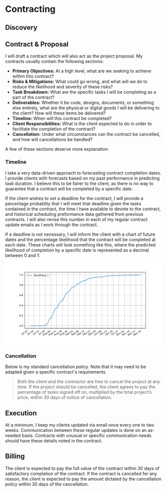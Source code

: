 # Contracting

## Discovery

## Contract & Proposal

I will draft a contract which will also act as the project proposal. My contracts usually contain the following sections:

- **Primary Objectives:** At a high level, what are we seeking to achieve within this contract?
- **Risks & Mitigations:** What could go wrong, and what will we do to reduce the likelihood and severity of these risks?
- **Task Breakdown:** What are the specific tasks I will be completing as a part of the contract?
- **Deliverables:** Whether it be code, designs, documents, or something else entirely, what are the physical or digital goods I will be delivering to the client? How will these items be delivered?
- **Timeline:** When will this contract be completed?
- **Client Responsibilities:** What is the client expected to do in order to facilitate the completion of the contract?
- **Cancellation:** Under what circumstances can the contract be cancelled, and how will cancellations be handled?

A few of these sections deserve more explanation:

### Timeline

I take a very data-driven approach to forecasting contract completion dates. I provide clients with forecasts based on my past performance in predicting task duration. I believe this to be fairer to the client, as there is no way to guarantee that a contract will be completed by a specific date.

If the client wishes to set a deadline for the contract, I will provide a percentage probablity that I will meet that deadline given the tasks contained in the contract, the time I have available to devote to the contract, and historical scheduling preformance data gathered from previous contracts. I will also revise this number in each of my regular contract update emails as I work through the contract.

If a deadline is not necessary, I will inform the client with a chart of future dates and the percentage likelihood that the contract will be completed at each date. These charts will look something like this, where the predicted likelihood of completion by a specific date is represented as a decimal between 0 and 1:

![Forecast Chart](forecast-2.png)

### Cancellation

Below is my standard cancellation policy. Note that it may need to be adapted given a specific contract's requirements.

> Both the client and the contractor are free to cancel the project at any time. If the project should be cancelled, the client agrees to pay the percentage of tasks signed off on, multiplied by the total project’s price, within 30 days of notice of cancellation.

## Execution

At a minimum, I keep my clients updated via email once every one to two weeks. Communication between these regular updates is done on an as-needed basis. Contracts with unusual or specific communication needs should have these details noted in the contract.

## Billing

The client is expected to pay the full value of the contract within 30 days of satisfactory completion of the contract. If the contract is cancelled for any reason, the client is expected to pay the amount dictated by the cancellation policy within 30 days of the cancellation.
